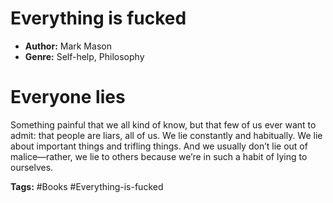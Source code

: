 # Everything is fucked
- **Author:** Mark Mason
- **Genre:** Self-help, Philosophy

# Everyone lies
Something painful that we all kind of know, but that few of us ever want to admit: that people are liars, all of us. We lie constantly and habitually. We lie about important things and trifling things. And we usually don’t lie out of malice—rather, we lie to others because we’re in such a habit of lying to ourselves.  

**Tags:** #Books  #Everything-is-fucked